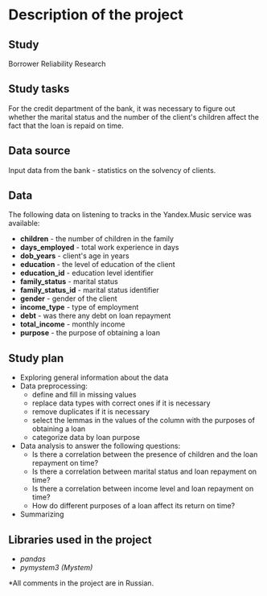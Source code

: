 # Description of the project

## Study
Borrower Reliability Research

## Study tasks
For the credit department of the bank, it was necessary to figure out whether the marital status and the number of the client's children affect the fact that the loan is repaid on time.

## Data source
Input data from the bank - statistics on the solvency of clients.

## Data
The following data on listening to tracks in the Yandex.Music service was available:

- **children** - the number of children in the family
- **days_employed** - total work experience in days
- **dob_years** - client's age in years
- **education** - the level of education of the client
- **education_id** - education level identifier
- **family_status** - marital status
- **family_status_id** - marital status identifier
- **gender** - gender of the client
- **income_type** - type of employment
- **debt** - was there any debt on loan repayment
- **total_income** - monthly income
- **purpose** - the purpose of obtaining a loan

## Study plan

- Exploring general information about the data
- Data preprocessing:
    - define and fill in missing values
    - replace data types with correct ones if it is necessary
    - remove duplicates if it is necessary
    - select the lemmas in the values of the column with the purposes of obtaining a loan
    - categorize data by loan purpose
- Data analysis to answer the following questions:
    - Is there a correlation between the presence of children and the loan repayment on time?
    - Is there a correlation between marital status and loan repayment on time?
    - Is there a correlation between income level and loan repayment on time?
    - How do different purposes of a loan affect its return on time?
- Summarizing

## Libraries used in the project

- *pandas*
- *pymystem3 (Mystem)*

*All comments in the project are in Russian.